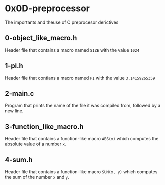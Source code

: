 # 0x0D-preprocessor
  The importants and theuse of C preprocesor derictives

## 0-object_like_macro.h

   Header file that contains a macro named `SIZE` with the value `1024`

## 1-pi.h

   Header file that contians a macro named `PI` with the value `3.14159265359`

## 2-main.c

   Program that prints the name of the file it was compiled from, followed by a new line.

## 3-function_like_macro.h

   Header file that contains a function-like macro `ABS(x)` which computes the absolute value of a number `x`.

## 4-sum.h

   Header file that contains a function-like macro `SUM(x, y)` which computes the sum of the number `x` and `y`.

